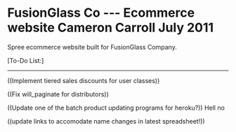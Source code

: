 FusionGlass Co --- Ecommerce website
Cameron Carroll
July 2011
=====================================

Spree ecommerce website built for FusionGlass Company.

[To-Do List:]

---------------------
((Implement tiered sales discounts for user classes))

((Fix will_paginate for distributors))

((Update one of the batch product updating programs for heroku?)) Hell no

((update links to accomodate name changes in latest spreadsheet!))
